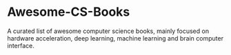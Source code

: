 # Awesome-CS-Books
A curated list of awesome computer science books, mainly focused on hardware acceleration, deep learning, machine learning and brain computer interface.
